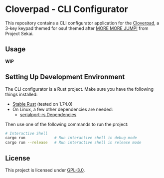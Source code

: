 # Cloverpad - CLI Configurator

This repository contains a CLI configurator application for the [Cloverpad](https://github.com/Cloverpad), a 3-key keypad themed for osu! themed after [MORE MORE JUMP!](https://www.sekaipedia.org/wiki/MORE_MORE_JUMP!) from Project Sekai.

## Usage

**WIP**

## Setting Up Development Environment

The CLI configurator is a Rust project. Make sure you have the following things installed:

- [Stable Rust](https://www.rust-lang.org/learn/get-started) (tested on 1.74.0)
- On Linux, a few other dependencies are needed:
  - [serialport-rs Dependencies](https://github.com/serialport/serialport-rs#dependencies)

Then use one of the following commands to run the project:

```bash
# Interactive Shell
cargo run             # Run interactive shell in debug mode
cargo run --release   # Run interactive shell in release mode
```

## License

This project is licensed under [GPL-3.0](./LICENSE).

